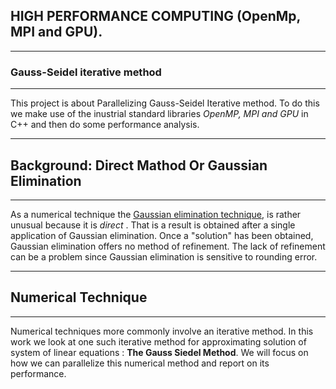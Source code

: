 
## HIGH PERFORMANCE COMPUTING (OpenMp, MPI and GPU).

---------------------------------------
###  Gauss-Seidel iterative method 
----------------------------------------
This project is about Parallelizing Gauss-Seidel Iterative method. To do this we make use of the inustrial standard libraries <i> OpenMP, MPI and GPU</i> in C++  and  then do some performance analysis.

--------
## Background: Direct Mathod Or Gaussian Elimination
--------
As a numerical technique the [Gaussian elimination technique](https://en.wikipedia.org/wiki/Gaussian_elimination), is rather unusual because it is <i> direct </i>. That is a result is obtained after a single application of Gaussian elimination. Once a "solution" has been obtained, Gaussian elimination offers no method of refinement. The lack of refinement can be a problem since Gaussian elimination is sensitive to rounding error.

-----
## Numerical Technique
----

Numerical techniques more commonly involve an iterative method. In this work we look at one such iterative method for approximating solution of system of linear equations : <b> The Gauss Siedel Method</b>. We will focus on how we can parallelize  this numerical method and report on its performance.
